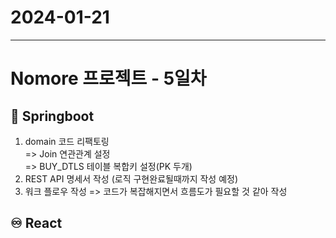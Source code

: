 # 2024-01-21
----------------

# Nomore 프로젝트 - 5일차


## 🍃 Springboot
1. domain 코드 리팩토링   
=> Join 연관관계 설정   
=> BUY_DTLS 테이블 복합키 설정(PK 두개)
2. REST API 명세서 작성 (로직 구현완료될때까지 작성 예정)
3. 워크 플로우 작성 => 코드가 복잡해지면서 흐름도가 필요할 것 같아 작성


## ♾️ React

